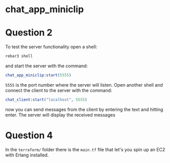 chat_app_miniclip
=====

# Question 2

To test the server functionality open a shell:

```bash
rebar3 shell
```

and start the server with the command:

```erl
chat_app_miniclip:start(5555)
```

`5555` is the port number where the server will listen. 
Open another shell and connect the client to the server with the command:

```erl
chat_client:start("localhost", 5555)
```
now you can send messages from the client by entering the text and hitting enter. The server will display the received messages

# Question 4

In the `terraform/` folder there is the `main.tf` file that let's you spin up an EC2 with Erlang installed.
